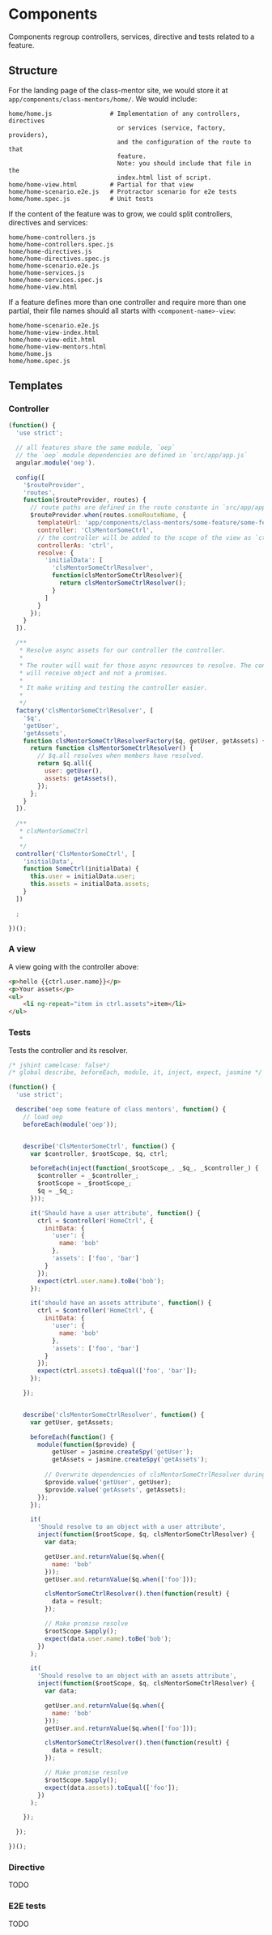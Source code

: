 # Components

Components regroup controllers, services, directive and tests related
to a feature.


## Structure

For the landing page of the class-mentor site, we would store it at 
`app/components/class-mentors/home/`. We would include:

    home/home.js                # Implementation of any controllers, directives
                                  or services (service, factory, providers),
                                  and the configuration of the route to that 
                                  feature.
                                  Note: you should include that file in the 
                                  index.html list of script.
    home/home-view.html 		# Partial for that view
    home/home-scenario.e2e.js 	# Protractor scenario for e2e tests
    home/home.spec.js 			# Unit tests


If the content of the feature was to grow, we could split controllers, directives
and services:

    home/home-controllers.js
    home/home-controllers.spec.js
    home/home-directives.js
    home/home-directives.spec.js
    home/home-scenario.e2e.js
    home/home-services.js
    home/home-services.spec.js
    home/home-view.html 


If a feature defines more than one controller and require more than one 
partial, their file names should all starts with `<component-name>-view`:

    home/home-scenario.e2e.js
    home/home-view-index.html
    home/home-view-edit.html
    home/home-view-mentors.html
    home/home.js
    home/home.spec.js


## Templates


### Controller

```js
(function() {
  'use strict';

  // all features share the same module, `oep`
  // the `oep` module dependencies are defined in `src/app/app.js`
  angular.module('oep').

  config([
    '$routeProvider',
    'routes',
    function($routeProvider, routes) {
      // route paths are defined in the route constante in `src/app/app.js`
      $routeProvider.when(routes.someRouteName, {
        templateUrl: 'app/components/class-mentors/some-feature/some-feature-view.html',
        controller: 'ClsMentorSomeCtrl',
        // the controller will be added to the scope of the view as `ctrl`
        controllerAs: 'ctrl',
        resolve: {
          'initialData': [
            'clsMentorSomeCtrlResolver',
            function(clsMentorSomeCtrlResolver){
              return clsMentorSomeCtrlResolver();
            }
          ]
        }
      });
    }
  ]).

  /**
   * Resolve async assets for our controller the controller.
   *
   * The router will wait for those async resources to resolve. The controller
   * will receive object and not a promises.
   *
   * It make writing and testing the controller easier.
   * 
   */
  factory('clsMentorSomeCtrlResolver', [
    '$q',
    'getUser',
    'getAssets',
    function clsMentorSomeCtrlResolverFactory($q, getUser, getAssets) {
      return function clsMentorSomeCtrlResolver() {
        // $q.all resolves when members have resolved.
        return $q.all({
          user: getUser(),
          assets: getAssets(),
        });
      };
    }
  ]).
  
  /**
   * clsMentorSomeCtrl
   *
   */
  controller('ClsMentorSomeCtrl', [
    'initialData',
    function SomeCtrl(initialData) {
      this.user = initialData.user;
      this.assets = initialData.assets;
    }
  ])

  ;

})();
```


### A view

A view going with the controller above:
```html
<p>hello {{ctrl.user.name}}</p>
<p>Your assets</p>
<ul>
	<li ng-repeat="item in ctrl.assets">item</li>
</ul>
```

### Tests

Tests the controller and its resolver.
```js
/* jshint camelcase: false*/
/* global describe, beforeEach, module, it, inject, expect, jasmine */

(function() {
  'use strict';

  describe('oep some feature of class mentors', function() {
    // load oep
    beforeEach(module('oep'));


    describe('ClsMentorSomeCtrl', function() {
      var $controller, $rootScope, $q, ctrl;

      beforeEach(inject(function(_$rootScope_, _$q_, _$controller_) {
        $controller = _$controller_;
        $rootScope = _$rootScope_;
        $q = _$q_;
      }));

      it('Should have a user attribute', function() {
        ctrl = $controller('HomeCtrl', {
          initData: {
            'user': {
              name: 'bob'
            },
            'assets': ['foo', 'bar']
          }
        });
        expect(ctrl.user.name).toBe('bob');
      });

      it('should have an assets attribute', function() {
        ctrl = $controller('HomeCtrl', {
          initData: {
            'user': {
              name: 'bob'
            },
            'assets': ['foo', 'bar']
          }
        });
        expect(ctrl.assets).toEqual(['foo', 'bar']);
      });

    });


    describe('clsMentorSomeCtrlResolver', function() {
      var getUser, getAssets;

      beforeEach(function() {
        module(function($provide) {
        	getUser = jasmine.createSpy('getUser');
    	    getAssets = jasmine.createSpy('getAssets');
          
          // Overwrite dependencies of clsMentorSomeCtrlResolver during the test.
          $provide.value('getUser', getUser);
          $provide.value('getAssets', getAssets);
        });
      });

      it(
        'Should resolve to an object with a user attribute',
        inject(function($rootScope, $q, clsMentorSomeCtrlResolver) {
          var data;

          getUser.and.returnValue($q.when({
            name: 'bob'
          }));
          getUser.and.returnValue($q.when(['foo']));

          clsMentorSomeCtrlResolver().then(function(result) {
            data = result;
          });

          // Make promise resolve
          $rootScope.$apply();
          expect(data.user.name).toBe('bob');
        })
      );

      it(
        'Should resolve to an object with an assets attribute',
        inject(function($rootScope, $q, clsMentorSomeCtrlResolver) {
          var data;

          getUser.and.returnValue($q.when({
            name: 'bob'
          }));
          getUser.and.returnValue($q.when(['foo']));

          clsMentorSomeCtrlResolver().then(function(result) {
            data = result;
          });

          // Make promise resolve
          $rootScope.$apply();
          expect(data.assets).toEqual(['foo']);
        })
      );

    });

  });

})();
```

### Directive

TODO


### E2E tests

TODO